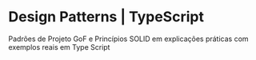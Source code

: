 # Design Patterns | TypeScript

Padrões de Projeto GoF e Princípios SOLID em explicações práticas com exemplos reais em Type Script
